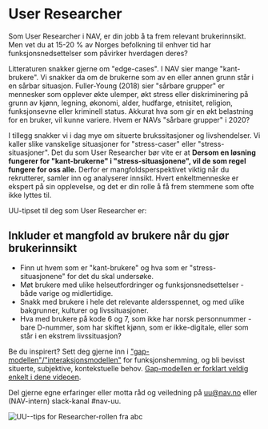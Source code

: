 # User Researcher
<p class="typo-ingress">Som User Researcher i NAV, er din jobb å ta frem relevant brukerinnsikt. Men vet du at 15-20 % av Norges befolkning til enhver tid har funksjonsnedsettelser som påvirker hverdagen deres?</p>

Litteraturen snakker gjerne om "edge-cases". I NAV sier mange "kant-brukere". Vi snakker da om de brukerne som av en eller annen grunn står i en sårbar situasjon. Fuller-Young (2018) sier "sårbare grupper" er mennesker som opplever økte ulemper, økt stress eller diskriminering på grunn av kjønn, legning, økonomi, alder, hudfarge, etnisitet, religion, funksjonsevne eller kriminell status. Akkurat hva som gir en økt belastning for en bruker, vil kunne variere. Hvem er NAVs "sårbare grupper" i 2020? 

I tillegg snakker vi i dag mye om situerte brukssitasjoner og livshendelser. Vi kaller slike vanskelige situasjoner for "stress-caser" eller "stress-situasjoner". Det du som User Researcher bør vite er at __Dersom en løsning fungerer for "kant-brukerne" i "stress-situasjonene", vil de som regel fungere for oss alle.__ Derfor er mangfoldsperspektivet viktig når du rekrutterer, samler inn og analyserer innsikt. Hvert enkeltmenneske er ekspert på sin opplevelse, og det er din rolle å få frem stemmene som ofte ikke lyttes til.

UU-tipset til deg som User Researcher er:
## Inkluder et mangfold av brukere når du gjør brukerinnsikt 

* Finn ut hvem som er "kant-brukere" og hva som er "stress-situasjonene" for det du skal undersøke.
* Møt brukere med ulike helseutfordringer og funksjonsnedsettelser - både varige og midlertidige.
* Snakk med brukere i hele det relevante aldersspennet, og med ulike bakgrunner, kulturer og livssituasjoner. 
* Hva med brukere på kode 6 og 7, som ikke har norsk personnummer - bare D-nummer, som har skiftet kjønn, som er ikke-digitale, eller som står i en ekstrem livssituasjon?

Be du inspirert? Sett deg gjerne inn i ["gap-modellen"/"interaksjonsmodellen"](https://snl.no/gap-modellen) for funksjonshemming, og bli bevisst situerte, subjektive, kontekstuelle behov. [Gap-modellen er forklart veldig enkelt i dene videoen](https://www.youtube.com/embed/zl53ownJU1c). 

Del gjerne egne erfaringer eller motta råd og veiledning på uu@nav.no eller (NAV-intern) slack-kanal #nav-uu.

<!-- Tror bildet må lastet opp til Github'en vår & renames Researcher.pdf, sånn at vi kan lenke til: https://navikt.github.io/images/Researcher.pdf -->
![UU--tips for Researcher-rollen fra abc](https://navno.sharepoint.com/sites/universellutformingavikt/Shared%20Documents/Forms/AllItems.aspx?id=%2Fsites%2Funiversellutformingavikt%2FShared%20Documents%2FGeneral%2F16%20a11y%2Fa11y%5FTips4Teams%2Dresearcher%5F%5F83472%2Epdf&parent=%2Fsites%2Funiversellutformingavikt%2FShared%20Documents%2FGeneral%2F16%20a11y)
